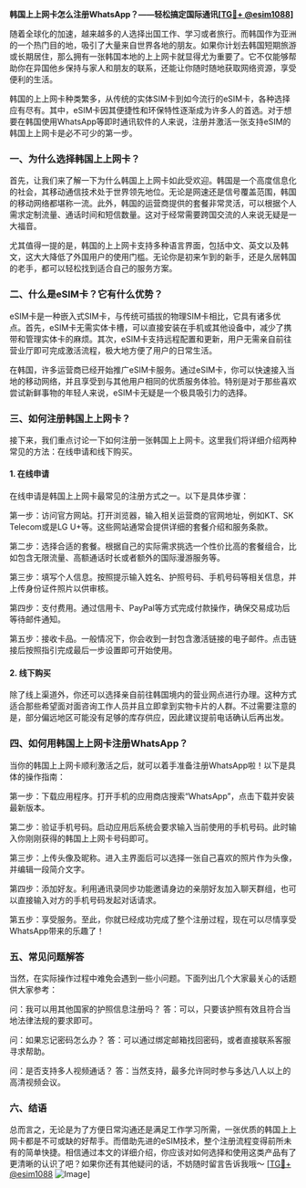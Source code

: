 **韩国上上网卡怎么注册WhatsApp？——轻松搞定国际通讯[[TG💪+ @esim1088](https://t.me/s/esim1088)]**

随着全球化的加速，越来越多的人选择出国工作、学习或者旅行。而韩国作为亚洲的一个热门目的地，吸引了大量来自世界各地的朋友。如果你计划去韩国短期旅游或长期居住，那么拥有一张韩国本地的上上网卡就显得尤为重要了。它不仅能够帮助你在异国他乡保持与家人和朋友的联系，还能让你随时随地获取网络资源，享受便利的生活。

韩国的上上网卡种类繁多，从传统的实体SIM卡到如今流行的eSIM卡，各种选择应有尽有。其中，eSIM卡因其便捷性和环保特性逐渐成为许多人的首选。对于想要在韩国使用WhatsApp等即时通讯软件的人来说，注册并激活一张支持eSIM的韩国上上网卡是必不可少的第一步。

### 一、为什么选择韩国上上网卡？

首先，让我们来了解一下为什么韩国上上网卡如此受欢迎。韩国是一个高度信息化的社会，其移动通信技术处于世界领先地位。无论是网速还是信号覆盖范围，韩国的移动网络都堪称一流。此外，韩国的运营商提供的套餐非常灵活，可以根据个人需求定制流量、通话时间和短信数量。这对于经常需要跨国交流的人来说无疑是一大福音。

尤其值得一提的是，韩国的上上网卡支持多种语言界面，包括中文、英文以及韩文，这大大降低了外国用户的使用门槛。无论你是初来乍到的新手，还是久居韩国的老手，都可以轻松找到适合自己的服务方案。

### 二、什么是eSIM卡？它有什么优势？

eSIM卡是一种嵌入式SIM卡，与传统可插拔的物理SIM卡相比，它具有诸多优点。首先，eSIM卡无需实体卡槽，可以直接安装在手机或其他设备中，减少了携带和管理实体卡的麻烦。其次，eSIM卡支持远程配置和更新，用户无需亲自前往营业厅即可完成激活流程，极大地方便了用户的日常生活。

在韩国，许多运营商已经开始推广eSIM卡服务。通过eSIM卡，你可以快速接入当地的移动网络，并且享受到与其他用户相同的优质服务体验。特别是对于那些喜欢尝试新鲜事物的年轻人来说，eSIM卡无疑是一个极具吸引力的选择。

### 三、如何注册韩国上上网卡？

接下来，我们重点讨论一下如何注册一张韩国上上网卡。这里我们将详细介绍两种常见的方法：在线申请和线下购买。

#### 1. 在线申请

在线申请是韩国上上网卡最常见的注册方式之一。以下是具体步骤：

第一步：访问官方网站。打开浏览器，输入相关运营商的官网地址，例如KT、SK Telecom或是LG U+等。这些网站通常会提供详细的套餐介绍和服务条款。

第二步：选择合适的套餐。根据自己的实际需求挑选一个性价比高的套餐组合，比如包含无限流量、高额通话时长或者额外的国际漫游服务等。

第三步：填写个人信息。按照提示输入姓名、护照号码、手机号码等相关信息，并上传身份证件照片以供审核。

第四步：支付费用。通过信用卡、PayPal等方式完成付款操作，确保交易成功后等待邮件通知。

第五步：接收卡品。一般情况下，你会收到一封包含激活链接的电子邮件。点击链接后按照指引完成最后一步设置即可开始使用。

#### 2. 线下购买

除了线上渠道外，你还可以选择亲自前往韩国境内的营业网点进行办理。这种方式适合那些希望面对面咨询工作人员并且立即拿到实物卡片的人群。不过需要注意的是，部分偏远地区可能没有足够的库存供应，因此建议提前电话确认后再出发。

### 四、如何用韩国上上网卡注册WhatsApp？

当你的韩国上上网卡顺利激活之后，就可以着手准备注册WhatsApp啦！以下是具体的操作指南：

第一步：下载应用程序。打开手机的应用商店搜索“WhatsApp”，点击下载并安装最新版本。

第二步：验证手机号码。启动应用后系统会要求输入当前使用的手机号码。此时输入你刚刚获得的韩国上上网卡号码即可。

第三步：上传头像及昵称。进入主界面后可以选择一张自己喜欢的照片作为头像，并编辑一段简介文字。

第四步：添加好友。利用通讯录同步功能邀请身边的亲朋好友加入聊天群组，也可以直接输入对方的手机号码发起对话请求。

第五步：享受服务。至此，你就已经成功完成了整个注册过程，现在可以尽情享受WhatsApp带来的乐趣了！

### 五、常见问题解答

当然，在实际操作过程中难免会遇到一些小问题。下面列出几个大家最关心的话题供大家参考：

问：我可以用其他国家的护照信息注册吗？
答：可以，只要该护照有效且符合当地法律法规的要求即可。

问：如果忘记密码怎么办？
答：可以通过绑定邮箱找回密码，或者直接联系客服寻求帮助。

问：是否支持多人视频通话？
答：当然支持，最多允许同时参与多达八人以上的高清视频会议。

### 六、结语

总而言之，无论是为了方便日常沟通还是满足工作学习所需，一张优质的韩国上上网卡都是不可或缺的好帮手。而借助先进的eSIM技术，整个注册流程变得前所未有的简单快捷。相信通过本文的详细介绍，你应该对如何选择和使用这类产品有了更清晰的认识了吧？如果你还有其他疑问的话，不妨随时留言告诉我哦～ [[TG💪+ @esim1088](https://t.me/s/esim1088) ![Image](https://i.postimg.cc/4NQfJmqS/Snipaste-2025-05-13-00-14-12.png)]